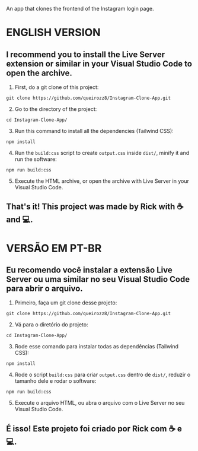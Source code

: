 An app that clones the frontend of the Instagram login page.

<h1>ENGLISH VERSION</h1>
<h2>I recommend you to install the Live Server extension or similar in your Visual Studio Code to open the archive.</h2>


1. First, do a git clone of this project:
```
git clone https://github.com/queirozz8/Instagram-Clone-App.git
```
2. Go to the directory of the project:
```
cd Instagram-Clone-App/
```
3. Run this command to install all the dependencies (Tailwind CSS):
```
npm install
```
4. Run the `build:css` script to create `output.css` inside `dist/`, minify it and run the software:
```
npm run build:css
```
5. Execute the HTML archive, or open the archive with Live Server in your Visual Studio Code.

<h2>That's it! This project was made by Rick with ☕ and 💻.</h2>


<h1>VERSÃO EM PT-BR</h1>
<h2>Eu recomendo você instalar a extensão Live Server ou uma similar no seu Visual Studio Code para abrir o arquivo.</h2>

1. Primeiro, faça um git clone desse projeto:
```
git clone https://github.com/queirozz8/Instagram-Clone-App.git
```
2. Vá para o diretório do projeto:
```
cd Instagram-Clone-App/
```
3. Rode esse comando para instalar todas as dependências (Tailwind CSS):
```
npm install
```
4. Rode o script `build:css` para criar `output.css` dentro de `dist/`, reduzir o tamanho dele e rodar o software:
```
npm run build:css
```

5. Execute o arquivo HTML, ou abra o arquivo com o Live Server no seu Visual Studio Code.

<h2>É isso! Este projeto foi criado por Rick com ☕ e 💻.</h2>

